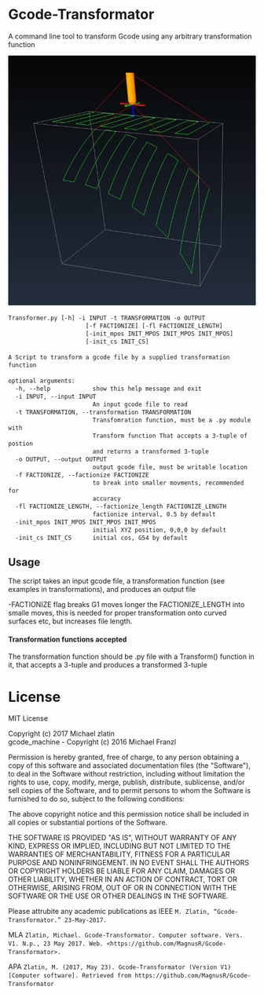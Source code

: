 # Gcode-Transformator
A command line tool to transform Gcode using any arbitrary transformation function

![Alt text](/images/Sphere-Transformation.jpg?raw=true "The Original toolpath and a transformed one")
	
~~~~
Transformer.py [-h] -i INPUT -t TRANSFORMATION -o OUTPUT
                      [-f FACTIONIZE] [-fl FACTIONIZE_LENGTH]
                      [-init_mpos INIT_MPOS INIT_MPOS INIT_MPOS]
                      [-init_cs INIT_CS]

A Script to transform a gcode file by a supplied transformation
function

optional arguments:
  -h, --help            show this help message and exit
  -i INPUT, --input INPUT
                        An input gcode file to read
  -t TRANSFORMATION, --transformation TRANSFORMATION
                        Transfomration function, must be a .py module with
                        Transform function That accepts a 3-tuple of postion
                        and returns a transformed 3-tuple
  -o OUTPUT, --output OUTPUT
                        output gcode file, must be writable location
  -f FACTIONIZE, --factionize FACTIONIZE
                        to break into smaller movments, recommended for
                        accuracy
  -fl FACTIONIZE_LENGTH, --factionize_length FACTIONIZE_LENGTH
                        factionize interval, 0.5 by default
  -init_mpos INIT_MPOS INIT_MPOS INIT_MPOS
                        initial XYZ position, 0,0,0 by default
  -init_cs INIT_CS      initial cos, G54 by default	
~~~~
## Usage
The script takes an input gcode file, a transformation function (see examples in transformations), and produces an output file

                      
-FACTIONIZE flag breaks G1 moves longer the FACTIONIZE_LENGTH into smalle moves, this is needed for proper transformation onto curved surfaces etc, but increases file length.
#### Transformation functions accepted
The transformation function should be .py file with a Transform() function in it, that accepts a 3-tuple and produces a transformed 3-tuple

# License
MIT License

Copyright (c) 2017 Michael zlatin <br>
gcode_machine - Copyright (c) 2016 Michael Franzl

Permission is hereby granted, free of charge, to any person obtaining a copy of this software and associated documentation files (the "Software"), to deal in the Software without restriction, including without limitation the rights to use, copy, modify, merge, publish, distribute, sublicense, and/or sell copies of the Software, and to permit persons to whom the Software is furnished to do so, subject to the following conditions:

The above copyright notice and this permission notice shall be included in all copies or substantial portions of the Software.

THE SOFTWARE IS PROVIDED "AS IS", WITHOUT WARRANTY OF ANY KIND, EXPRESS OR IMPLIED, INCLUDING BUT NOT LIMITED TO THE WARRANTIES OF MERCHANTABILITY, FITNESS FOR A PARTICULAR PURPOSE AND NONINFRINGEMENT. IN NO EVENT SHALL THE AUTHORS OR COPYRIGHT HOLDERS BE LIABLE FOR ANY CLAIM, DAMAGES OR OTHER LIABILITY, WHETHER IN AN ACTION OF CONTRACT, TORT OR OTHERWISE, ARISING FROM, OUT OF OR IN CONNECTION WITH THE SOFTWARE OR THE USE OR OTHER DEALINGS IN THE SOFTWARE.

Please attrubite any academic publications as 
IEEE `M. Zlatin, “Gcode-Transformator.” 23-May-2017.`

MLA `Zlatin, Michael. Gcode-Transformator. Computer software. Vers. V1. N.p., 23 May 2017. Web. <https://github.com/MagnusR/Gcode-Transformator>.`

APA `Zlatin, M. (2017, May 23). Gcode-Transformator (Version V1) [Computer software]. Retrieved from https://github.com/MagnusR/Gcode-Transformator`
